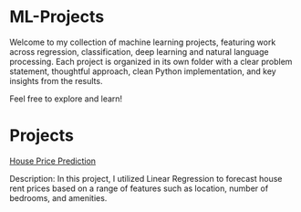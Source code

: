 # ML-Projects

Welcome to my collection of machine learning projects, featuring work across regression, classification, deep learning and natural language processing. Each project is organized in its own folder with a clear problem statement, thoughtful approach, clean Python implementation, and key insights from the results. 

Feel free to explore and learn!

# Projects
[House Price Prediction](ML-Algorithms/Linear/house-predicton-linear.ipynb)

Description: In this project, I utilized Linear Regression to forecast house rent prices based on a range of features such as location, number of bedrooms, and amenities.
